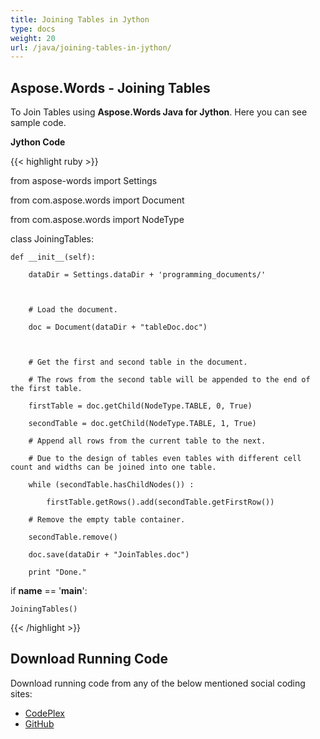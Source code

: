 ```yaml
---
title: Joining Tables in Jython
type: docs
weight: 20
url: /java/joining-tables-in-jython/
---
```


## **Aspose.Words - Joining Tables**
To Join Tables using **Aspose.Words Java for Jython**. Here you can see sample code.

**Jython Code**

{{< highlight ruby >}}

 from aspose-words import Settings

from com.aspose.words import Document

from com.aspose.words import NodeType

class JoiningTables:

    def __init__(self):

        dataDir = Settings.dataDir + 'programming_documents/'



        # Load the document.

        doc = Document(dataDir + "tableDoc.doc")



        # Get the first and second table in the document.

        # The rows from the second table will be appended to the end of the first table.

        firstTable = doc.getChild(NodeType.TABLE, 0, True)

        secondTable = doc.getChild(NodeType.TABLE, 1, True)

        # Append all rows from the current table to the next.

        # Due to the design of tables even tables with different cell count and widths can be joined into one table.

        while (secondTable.hasChildNodes()) :

            firstTable.getRows().add(secondTable.getFirstRow())

        # Remove the empty table container.

        secondTable.remove()

        doc.save(dataDir + "JoinTables.doc")

        print "Done."

if __name__ == '__main__':

    JoiningTables()

{{< /highlight >}}
## **Download Running Code**
Download running code from any of the below mentioned social coding sites:

- [CodePlex](https://asposewordsjavajython.codeplex.com/releases/view/619260)
- [GitHub](https://github.com/aspose-words/Aspose.Words-for-Java/releases/tag/Aspose.Words_Java_for_Jython-v1.0.0)
